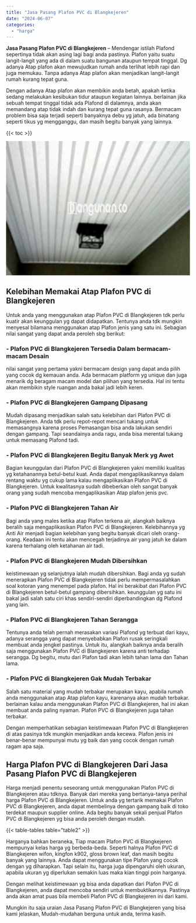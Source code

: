 ```yaml
---
title: "Jasa Pasang Plafon PVC di Blangkejeren"
date: "2024-06-07"
categories: 
  - "harga"
---
```


**Jasa Pasang Plafon PVC di Blangkejeren** – Mendengar istilah Plafond sepertinya tidak akan asing lagi bagi anda pastinya. Plafon yaitu suatu langit-langit yang ada di dalam suatu bangunan ataupun tempat tinggal. Dg adanya Atap plafon akan mewujudkan rumah anda terlihat lebih rapi dan juga memukau. Tanpa adanya Atap plafon akan menjadikan langit-langit rumah kurang tepat guna.

Dengan adanya Atap plafon akan membikin anda betah, apakah ketika sedang melakukan kesibukan tidur ataupun kegiatan lainnya. berlainan jika sebuah tempat tinggal tidak ada Plafond di dalamnya, anda akan memandang atap tidak indah dan kurang tepat guna rasanya. Bermacam problem bisa saja terjadi seperti banyaknya debu yg jatuh, ada binatang seperti tikus yg mengganggu, dan masih begitu banyak yang lainnya.

{{< toc >}}

![Jasa Pasang Plafon PVC di Blangkejeren](/images/flafond-pvc-murah31.png)

## Kelebihan Memakai Atap Plafon PVC di Blangkejeren

Untuk anda yang menggunakan atap Plafon PVC di Blangkejeren tdk perlu kuatir akan keunggulan yg dapat didapatkan. Tentunya anda tdk mungkin menyesal bilamana menggunakan atap Plafon jenis yang satu ini. Sebagian nilai sangat yang dapat anda peroleh sbg berikut:

### \- Plafon PVC di Blangkejeren Tersedia Dalam bermacam-macam Desain

nilai sangat yang pertama yakni bermacam design yang dapat anda pilih yang cocok dg kemauan anda. Ada bermacam platform yg unique dan juga menarik dg beragam macam model dan pilihan yang tersedia. Hal ini tentu akan membikin style ruangan anda bakal jadi lebih keren.

### \- Plafon PVC di Blangkejeren Gampang Dipasang

Mudah dipasang menjadikan salah satu kelebihan dari Plafon PVC di Blangkejeren. Anda tdk perlu repot-repot mencari tukang untuk memasangnya karena proses Pemasangan bisa anda lakukan sendiri dengan gampang. Tapi seandainya anda ragu, anda bisa merental tukang untuk memasang Plafond tadi.

### \- Plafon PVC di Blangkejeren Begitu Banyak Merk yg Awet

Bagian keunggulan dari Plafon PVC di Blangkejeren yakni memiliki kualitas yg ketahanannya betul-betul kuat. Anda dapat mengaplikasikannya dalam rentang waktu yg cukup lama kalau mengaplikasikan Plafon PVC di Blangkejeren. Untuk kwalitasnya sudah dibeberkan oleh sangat banyak orang yang sudah mencoba mengaplikasikan Atap plafon jenis pvc.

### \- Plafon PVC di Blangkejeren Tahan Air

Bagi anda yang males ketika atap Plafon terkena air, alangkah baiknya beralih saja mengaplikasikan Plafon PVC di Blangkejeren. Kelebihannya yg Anti Air menjadi bagian kelebihan yang begitu banyak dicari oleh orang-orang. Keadaan ini tentu akan mencegah terjadinya air yang jatuh ke dalam karena terhalang oleh ketahanan air tadi.

### \- Plafon PVC di Blangkejeren Mudah Dibersihkan

keistimewaan yg selanjutnya ialah mudah dibersihkan. Bagi anda yg sudah menerapkan Plafon PVC di Blangkejeren tidak perlu mempermasalahkan soal kotoran yang menempel pada plafon. Hal ini berakibat dari Plafon PVC di Blangkejeren betul-betul gampang dibersihkan. keunggulan yg satu ini bakal jadi salah satu ciri khas sendiri-sendiri diperbandingkan dg Plafond yang lain.

### \- Plafon PVC di Blangkejeren Tahan Serangga

Tentunya anda telah pernah merasakan variasi Plafond yg terbuat dari kayu, adanya serangga yang dapat menyebabkan Plafon rusak seringkali membuat anda jengkel pastinya. Untuk itu, alangkah baiknya anda beralih saja menggunakan Plafon PVC di Blangkejeren karena anti terhadap serangga. Dg begitu, mutu dari Plafon tadi akan lebih tahan lama dan Tahan lama.

### \- Plafon PVC di Blangkejeren Gak Mudah Terbakar

Salah satu material yang mudah terbakar merupakan kayu, apabila rumah anda menggunakan atap Atap plafon kayu, karenanya akan mudah terbakar. berlainan kalau anda menggunakan Plafon PVC di Blangkejeren, hal ini akan membuat anda paling nyaman. Plafon PVC di Blangkejeren juga tahan terbakar.

Dengan memperhatikan sebagian keistimewaan Plafon PVC di Blangkejeren di atas pasinya tdk mungkin menjadikan anda kecewa. Plafon jenis ini benar-benar mempunyai mutu yg baik dan yang cocok dengan rumah ragam apa saja.

## Harga Plafon PVC di Blangkejeren Dari Jasa Pasang Plafon PVC di Blangkejeren

Harga menjadi penentu seseorang untuk menggunakan Plafon PVC di Blangkejeren atau tdknya. Banyak dari mereka yang bertanya-tanya perihal harga Plafon PVC di Blangkejeren. Untuk anda yg tertarik memakai Plafon PVC di Blangkejeren, anda dapat membelinya dengan gampang baik di toko terdekat maupun supplier online. Ada begitu banyak sekali penjual Plafon PVC di Blangkejeren yg bisa anda peroleh dengan mudah.

{{< table-tables table="table2" >}}

Harganya bahkan beraneka, Tiap macam Plafon PVC di Blangkejeren mempunyai kelas harga yg berbeda-beda. Seperti halnya Plafon PVC di Blangkejeren wifon, kingfon k902, gloss brown leaf, dan masih begitu banyak yang lainnya. Anda dapat menggunakan tipe Plafon yang cocok dengan yg diharapkan. Tapi selain itu, harga juga dipengaruhi oleh ukuran, apabila ukuran yg diperlukan semakin luas maka kian tinggi poin harganya.

Dengan melihat keistimewaan yg bisa anda dapatkan dari Plafon PVC di Blangkejeren, anda dapat mencoba sendiri untuk membuktikannya. Pastinya anda akan amat puas bila membeli Plafon PVC di Blangkejeren ini dari kami.

Mungkin itu saja uraian Jasa Pasang Plafon PVC di Blangkejeren yang bisa kami jelaskan, Mudah-mudahan berguna untuk anda, terima kasih.
